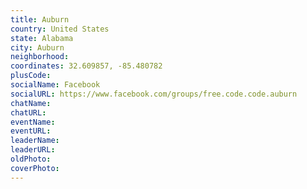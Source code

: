 ```yaml
---
title: Auburn
country: United States
state: Alabama
city: Auburn
neighborhood: 
coordinates: 32.609857, -85.480782
plusCode:
socialName: Facebook
socialURL: https://www.facebook.com/groups/free.code.code.auburn
chatName:
chatURL:
eventName:
eventURL:
leaderName:
leaderURL:
oldPhoto: 
coverPhoto:
---
```

